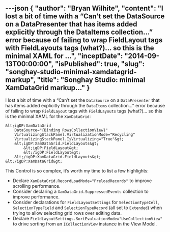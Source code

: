 ---json
{
  "author": "Bryan Wilhite",
  "content": "I lost a bit of time with a “Can’t set the DataSource on a DataPresenter that has items added explicitly through the DataItems collection…” error because of failing to wrap FieldLayout tags with FieldLayouts tags (what?)… so this is the minimal XAML for ...",
  "inceptDate": "2014-09-13T00:00:00",
  "isPublished": true,
  "slug": "songhay-studio-minimal-xamdatagrid-markup",
  "title": "Songhay Studio: minimal XamDataGrid markup…"
}
---

I lost a bit of time with a “Can’t set the `DataSource` on a `DataPresenter` that has items added explicitly through the `DataItems` collection…” error because of failing to wrap `FieldLayout` tags with `FieldLayouts` tags (what?)… so this is the minimal XAML for the `XamDataGrid`:

    &lt;igDP:XamDataGrid
        DataSource="{Binding RowsCollectionView}"
        VirtualizingStackPanel.VirtualizationMode="Recycling"
        VirtualizingStackPanel.IsVirtualizing="True"&gt;
        &lt;igDP:XamDataGrid.FieldLayouts&gt;
            &lt;igDP:FieldLayout&gt;
            &lt;/igDP:FieldLayout&gt;
        &lt;/igDP:XamDataGrid.FieldLayouts&gt;
    &lt;/igDP:XamDataGrid&gt;

This Control is so complex, it’s worth my time to list a few highlights:

*   Declare `XamDataGrid.RecordLoadMode="PreloadRecords"` to improve scrolling performance.
*   Consider declaring a `XamDataGrid.SuppressedEvents` collection to improve performance.
*   Consider declarations for `FieldLayoutSettings` for `SelectionTypeCell`, `SelectionTypeField` and `SelectionTypeRecord` (all set to `Extended`) when trying to allow selecting grid rows over editing data.
*   Declare `FieldLayoutSettings.SortEvaluationMode="UseCollectionView"` to drive sorting from an `ICollectionView` instance in the View Model.

